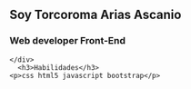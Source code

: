 <!DOCTYPE html>
<html lang="en">
<head>
    <meta charset="UTF-8">
    <meta http-equiv="X-UA-Compatible" content="IE=edge">
    <meta name="viewport" content="width=device-width, initial-scale=1.0">
  
</head>
<body>
    <h2 aling="center">Soy Torcoroma Arias Ascanio</h2>
    <div class="">
            <h3>Web developer Front-End</h3>
        
    </div>
      <h3>Habilidades</h3>
    <p>css html5 javascript bootstrap</p>
</body>
</html>

